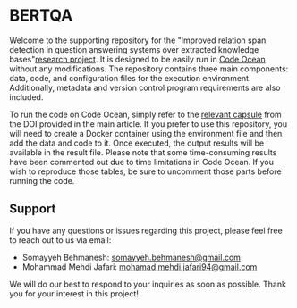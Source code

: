 # BERTQA

Welcome to the supporting repository for the "Improved relation span detection in question answering systems over extracted knowledge bases"[research project](https://scholar.google.com/citations?view_op=view_citation&hl=en&user=wKaGP_8AAAAJ&citation_for_view=wKaGP_8AAAAJ:9yKSN-GCB0IC "research project"). It is designed to be easily run in [Code Ocean](https://codeocean.com/ "Code Ocean") without any modifications. The repository contains three main components: data, code, and configuration files for the execution environment. Additionally, metadata and version control program requirements are also included.

To run the code on Code Ocean, simply refer to the [relevant capsule](https://codeocean.com/capsule/3306547/tree "relevant capsule") from the DOI provided in the main article. If you prefer to use this repository, you will need to create a Docker container using the environment file and then add the data and code to it. Once executed, the output results will be available in the result file. Please note that some time-consuming results have been commented out due to time limitations in Code Ocean. If you wish to reproduce those tables, be sure to uncomment those parts before running the code.

## Support
If you have any questions or issues regarding this project, please feel free to reach out to us via email:

- Somayyeh Behmanesh: somayyeh.behmanesh@gmail.com 
- Mohammad Mehdi Jafari: mohamad.mehdi.jafari94@gmail.com 


We will do our best to respond to your inquiries as soon as possible. Thank you for your interest in this project!
